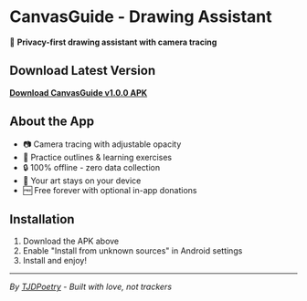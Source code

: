 # CanvasGuide - Drawing Assistant

🎨 **Privacy-first drawing assistant with camera tracing**

## Download Latest Version

[**Download CanvasGuide v1.0.0 APK**](https://github.com/tjdpoetry/canvasguide-releases/releases/download/v1.0.0/CanvasGuide-v1.0.0.apk)

## About the App

- 📷 Camera tracing with adjustable opacity
- 🎯 Practice outlines & learning exercises  
- 🔒 100% offline - zero data collection
- 💝 Your art stays on your device
- 🆓 Free forever with optional in-app donations

## Installation

1. Download the APK above
2. Enable "Install from unknown sources" in Android settings
3. Install and enjoy!

---

*By [TJDPoetry](https://github.com/tjdpoetry) - Built with love, not trackers*

